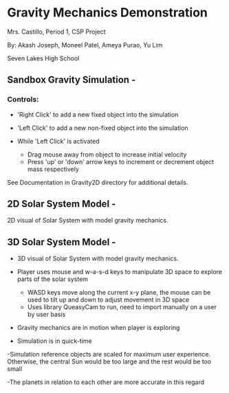 # Gravity Mechanics Demonstration

Mrs. Castillo, Period 1, CSP Project

By: Akash Joseph, Moneel Patel, Ameya Purao, Yu Lim

Seven Lakes High School

## Sandbox Gravity Simulation - 
### Controls:
- 'Right Click' to add a new fixed object into the simulation

- 'Left Click' to add a new non-fixed object into the simulation

- While 'Left Click' is activated
  - Drag mouse away from object to increase initial velocity
  - Press 'up' or 'down' arrow keys to increment or decrement object mass respectively

See Documentation in Gravity2D directory for additional details.

## 2D Solar System Model -
2D visual of Solar System with model gravity mechanics.

## 3D Solar System Model -
- 3D visual of Solar System with model gravity mechanics.

- Player uses mouse and w-a-s-d keys to manipulate 3D space to explore parts of the solar system
  - WASD keys move along the current x-y plane, the mouse can be used to tilt up and down to adjust movement in 3D space
  - Uses library QueasyCam to run, need to import manually on a user by user basis

- Gravity mechanics are in motion when player is exploring

- Simulation is in quick-time

-Simulation reference objects are scaled for maximum user experience. Otherwise, the central Sun would be too large and the rest would be too small

-The planets in relation to each other are more accurate in this regard

